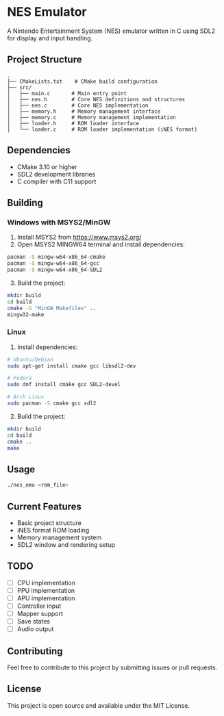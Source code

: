 # NES Emulator

A Nintendo Entertainment System (NES) emulator written in C using SDL2 for display and input handling.

## Project Structure

```
.
├── CMakeLists.txt    # CMake build configuration
├── src/
│   ├── main.c       # Main entry point
│   ├── nes.h        # Core NES definitions and structures
│   ├── nes.c        # Core NES implementation
│   ├── memory.h     # Memory management interface
│   ├── memory.c     # Memory management implementation
│   ├── loader.h     # ROM loader interface
│   └── loader.c     # ROM loader implementation (iNES format)
```

## Dependencies

- CMake 3.10 or higher
- SDL2 development libraries
- C compiler with C11 support

## Building

### Windows with MSYS2/MinGW

1. Install MSYS2 from https://www.msys2.org/
2. Open MSYS2 MINGW64 terminal and install dependencies:
```bash
pacman -S mingw-w64-x86_64-cmake
pacman -S mingw-w64-x86_64-gcc
pacman -S mingw-w64-x86_64-SDL2
```

3. Build the project:
```bash
mkdir build
cd build
cmake -G "MinGW Makefiles" ..
mingw32-make
```

### Linux

1. Install dependencies:
```bash
# Ubuntu/Debian
sudo apt-get install cmake gcc libsdl2-dev

# Fedora
sudo dnf install cmake gcc SDL2-devel

# Arch Linux
sudo pacman -S cmake gcc sdl2
```

2. Build the project:
```bash
mkdir build
cd build
cmake ..
make
```

## Usage

```bash
./nes_emu <rom_file>
```

## Current Features

- Basic project structure
- iNES format ROM loading
- Memory management system
- SDL2 window and rendering setup

## TODO

- [ ] CPU implementation
- [ ] PPU implementation
- [ ] APU implementation
- [ ] Controller input
- [ ] Mapper support
- [ ] Save states
- [ ] Audio output

## Contributing

Feel free to contribute to this project by submitting issues or pull requests.

## License

This project is open source and available under the MIT License.
